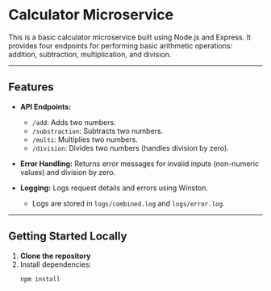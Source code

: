# Calculator Microservice

This is a basic calculator microservice built using Node.js and Express. It provides four endpoints for performing basic arithmetic operations: addition, subtraction, multiplication, and division.

---

## Features

- **API Endpoints:**
  - `/add`: Adds two numbers.
  - `/substraction`: Subtracts two numbers.
  - `/multi`: Multiplies two numbers.
  - `/division`: Divides two numbers (handles division by zero).

- **Error Handling:** Returns error messages for invalid inputs (non-numeric values) and division by zero.

- **Logging:** Logs request details and errors using Winston.
  - Logs are stored in `logs/combined.log` and `logs/error.log`.

---

## Getting Started Locally

1. **Clone the repository**
2. Install dependencies:
   ```bash
   npm install
